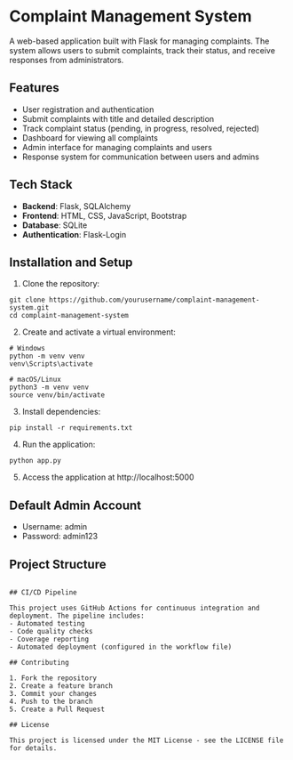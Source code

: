 # Complaint Management System

A web-based application built with Flask for managing complaints. The system allows users to submit complaints, track their status, and receive responses from administrators.

## Features

- User registration and authentication
- Submit complaints with title and detailed description
- Track complaint status (pending, in progress, resolved, rejected)
- Dashboard for viewing all complaints
- Admin interface for managing complaints and users
- Response system for communication between users and admins

## Tech Stack

- **Backend**: Flask, SQLAlchemy
- **Frontend**: HTML, CSS, JavaScript, Bootstrap
- **Database**: SQLite
- **Authentication**: Flask-Login

## Installation and Setup

1. Clone the repository:
```
git clone https://github.com/yourusername/complaint-management-system.git
cd complaint-management-system
```

2. Create and activate a virtual environment:
```
# Windows
python -m venv venv
venv\Scripts\activate

# macOS/Linux
python3 -m venv venv
source venv/bin/activate
```

3. Install dependencies:
```
pip install -r requirements.txt
```

4. Run the application:
```
python app.py
```

5. Access the application at http://localhost:5000

## Default Admin Account

- Username: admin
- Password: admin123

## Project Structure

```

## CI/CD Pipeline

This project uses GitHub Actions for continuous integration and deployment. The pipeline includes:
- Automated testing
- Code quality checks
- Coverage reporting
- Automated deployment (configured in the workflow file)

## Contributing

1. Fork the repository
2. Create a feature branch
3. Commit your changes
4. Push to the branch
5. Create a Pull Request

## License

This project is licensed under the MIT License - see the LICENSE file for details. 